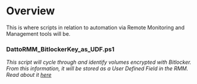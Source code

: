 # Overview
This is where scripts in relation to automation via Remote Monitoring and  Management tools will be. 

### DattoRMM_BitlockerKey_as_UDF.ps1
*This script will cycle through and identify volumes encrypted with Bitlocker. From this information, it will be stored as a User Defined Field in the RMM. Read about it [here](https://dectur.com/use-datto-rmm-to-escrow-your-bitlocker-keys/)*
